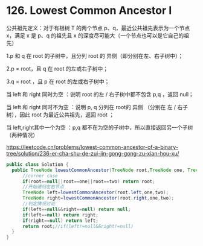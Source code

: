 # 126. Lowest Common Ancestor I

公共祖先定义：对于有根树 T 的两个节点 p、q，最近公共祖先表示为一个节点 x，满足 x 是 p、q 的祖先且 x 的深度尽可能大（一个节点也可以是它自己的祖先）

1.p 和 q 在 root 的子树中，且分列 root 的 异侧（即分别在左、右子树中）；

2.p = root，且 q 在 root 的左或右子树中；

3.q = root ，且 p 在 root 的左或右子树中；

当 left 和 right 同时为空 ：说明 root 的左 / 右子树中都不包含 p,q ，返回 null；

当 left 和 right 同时不为空 ：说明 p, q 分列在 root的 异侧 （分别在 左 / 右子树），因此 root 为最近公共祖先，返回 root ；

当 left,right其中一个为空 ：p,q 都不在为空的子树中，所以直接返回另一个子树 （两种情况）

https://leetcode.cn/problems/lowest-common-ancestor-of-a-binary-tree/solution/236-er-cha-shu-de-zui-jin-gong-gong-zu-xian-hou-xu/

```java
public class Solution {
  public TreeNode lowestCommonAncestor(TreeNode root,TreeNode one, TreeNode two) {
      //corner case
      if(root==null||root==one||root==two) return root;
      //开始递归左右节点
      TreeNode left=lowestCommonAncestor(root.left,one,two);
      TreeNode right=lowestCommonAncestor(root.right,one,two);
      //判定情况讨论
      if(left==null&&right==null) return null;
      if(left==null) return right;
      if(right==null) return left;
      return root;//if(left!=null&&right!=null) 
  }
}
